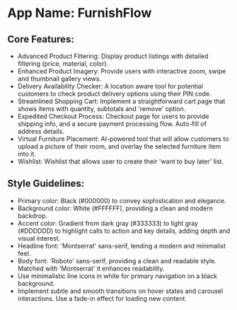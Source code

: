 # **App Name**: FurnishFlow

## Core Features:

- Advanced Product Filtering: Display product listings with detailed filtering (price, material, color).
- Enhanced Product Imagery: Provide users with interactive zoom, swipe and thumbnail gallery views.
- Delivery Availability Checker: A location aware tool for potential customers to check product delivery options using their PIN code.
- Streamlined Shopping Cart: Implement a straightforward cart page that shows items with quantity, subtotals and 'remove' option.
- Expedited Checkout Process: Checkout page for users to provide shipping info, and a secure payment processing flow. Auto-fill of address details.
- Virtual Furniture Placement: AI-powered tool that will allow customers to upload a picture of their room, and overlay the selected furniture item into it.
- Wishlist: Wishlist that allows user to create their 'want to buy later' list.

## Style Guidelines:

- Primary color: Black (#000000) to convey sophistication and elegance.
- Background color: White (#FFFFFF), providing a clean and modern backdrop.
- Accent color: Gradient from dark gray (#333333) to light gray (#DDDDDD) to highlight calls to action and key details, adding depth and visual interest.
- Headline font: 'Montserrat' sans-serif, lending a modern and minimalist feel.
- Body font: 'Roboto' sans-serif, providing a clean and readable style. Matched with 'Montserrat' it enhances readability.
- Use minimalistic line icons in white for primary navigation on a black background.
- Implement subtle and smooth transitions on hover states and carousel interactions. Use a fade-in effect for loading new content.